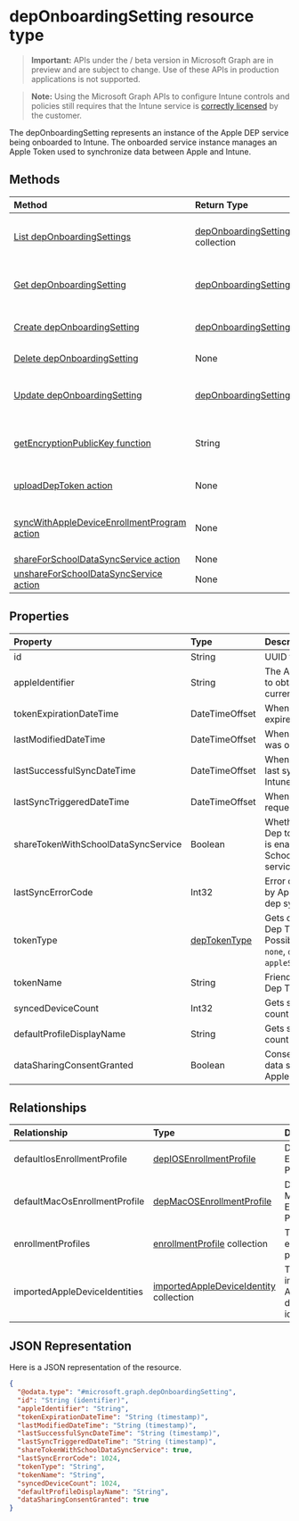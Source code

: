 ﻿# depOnboardingSetting resource type

> **Important:** APIs under the / beta version in Microsoft Graph are in preview and are subject to change. Use of these APIs in production applications is not supported.

> **Note:** Using the Microsoft Graph APIs to configure Intune controls and policies still requires that the Intune service is [correctly licensed](https://go.microsoft.com/fwlink/?linkid=839381) by the customer.

The depOnboardingSetting represents an instance of the Apple DEP service being onboarded to Intune. The onboarded service instance manages an Apple Token used to synchronize data between Apple and Intune.
## Methods
|Method|Return Type|Description|
|:---|:---|:---|
|[List depOnboardingSettings](../api/intune_enrollment_deponboardingsetting_list.md)|[depOnboardingSetting](../resources/intune_enrollment_deponboardingsetting.md) collection|List properties and relationships of the [depOnboardingSetting](../resources/intune_enrollment_deponboardingsetting.md) objects.|
|[Get depOnboardingSetting](../api/intune_enrollment_deponboardingsetting_get.md)|[depOnboardingSetting](../resources/intune_enrollment_deponboardingsetting.md)|Read properties and relationships of the [depOnboardingSetting](../resources/intune_enrollment_deponboardingsetting.md) object.|
|[Create depOnboardingSetting](../api/intune_enrollment_deponboardingsetting_create.md)|[depOnboardingSetting](../resources/intune_enrollment_deponboardingsetting.md)|Create a new [depOnboardingSetting](../resources/intune_enrollment_deponboardingsetting.md) object.|
|[Delete depOnboardingSetting](../api/intune_enrollment_deponboardingsetting_delete.md)|None|Deletes a [depOnboardingSetting](../resources/intune_enrollment_deponboardingsetting.md).|
|[Update depOnboardingSetting](../api/intune_enrollment_deponboardingsetting_update.md)|[depOnboardingSetting](../resources/intune_enrollment_deponboardingsetting.md)|Update the properties of a [depOnboardingSetting](../resources/intune_enrollment_deponboardingsetting.md) object.|
|[getEncryptionPublicKey function](../api/intune_enrollment_deponboardingsetting_getencryptionpublickey.md)|String|Get a public key to use to encrypt the Apple device enrollment program token|
|[uploadDepToken action](../api/intune_enrollment_deponboardingsetting_uploaddeptoken.md)|None|Uploads a new Device Enrollment Program token|
|[syncWithAppleDeviceEnrollmentProgram action](../api/intune_enrollment_deponboardingsetting_syncwithappledeviceenrollmentprogram.md)|None|Synchronizes between Apple Device Enrollment Program and Intune|
|[shareForSchoolDataSyncService action](../api/intune_enrollment_deponboardingsetting_shareforschooldatasyncservice.md)|None|Not yet documented|
|[unshareForSchoolDataSyncService action](../api/intune_enrollment_deponboardingsetting_unshareforschooldatasyncservice.md)|None|Not yet documented|

## Properties
|Property|Type|Description|
|:---|:---|:---|
|id|String|UUID for the object|
|appleIdentifier|String|The Apple ID used to obtain the current token.|
|tokenExpirationDateTime|DateTimeOffset|When the token will expire.|
|lastModifiedDateTime|DateTimeOffset|When the service was onboarded.|
|lastSuccessfulSyncDateTime|DateTimeOffset|When the service last syned with Intune|
|lastSyncTriggeredDateTime|DateTimeOffset|When Intune last requested a sync.|
|shareTokenWithSchoolDataSyncService|Boolean|Whether or not the Dep token sharing is enabled with the School Data Sync service.|
|lastSyncErrorCode|Int32|Error code reported by Apple during last dep sync.|
|tokenType|[depTokenType](../resources/intune_enrollment_deptokentype.md)|Gets or sets the Dep Token Type. Possible values are: `none`, `dep`, `appleSchoolManager`.|
|tokenName|String|Friendly Name for Dep Token|
|syncedDeviceCount|Int32|Gets synced device count|
|defaultProfileDisplayName|String|Gets synced device count|
|dataSharingConsentGranted|Boolean|Consent granted for data sharing with Apple Dep Service|

## Relationships
|Relationship|Type|Description|
|:---|:---|:---|
|defaultIosEnrollmentProfile|[depIOSEnrollmentProfile](../resources/intune_enrollment_depiosenrollmentprofile.md)|Default iOS Enrollment Profile|
|defaultMacOsEnrollmentProfile|[depMacOSEnrollmentProfile](../resources/intune_enrollment_depmacosenrollmentprofile.md)|Default MacOs Enrollment Profile|
|enrollmentProfiles|[enrollmentProfile](../resources/intune_enrollment_enrollmentprofile.md) collection|The enrollment profiles.|
|importedAppleDeviceIdentities|[importedAppleDeviceIdentity](../resources/intune_enrollment_importedappledeviceidentity.md) collection|The imported Apple device identities.|

## JSON Representation
Here is a JSON representation of the resource.
<!-- {
  "blockType": "resource",
  "keyProperty": "id",
  "@odata.type": "microsoft.graph.depOnboardingSetting"
}
-->
``` json
{
  "@odata.type": "#microsoft.graph.depOnboardingSetting",
  "id": "String (identifier)",
  "appleIdentifier": "String",
  "tokenExpirationDateTime": "String (timestamp)",
  "lastModifiedDateTime": "String (timestamp)",
  "lastSuccessfulSyncDateTime": "String (timestamp)",
  "lastSyncTriggeredDateTime": "String (timestamp)",
  "shareTokenWithSchoolDataSyncService": true,
  "lastSyncErrorCode": 1024,
  "tokenType": "String",
  "tokenName": "String",
  "syncedDeviceCount": 1024,
  "defaultProfileDisplayName": "String",
  "dataSharingConsentGranted": true
}
```





